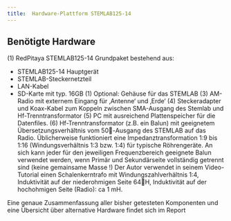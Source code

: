 ```yaml
---
title:  Hardware-Plattform STEMLAB125-14
---
```

## Benötigte Hardware

(1)	RedPitaya STEMLAB125-14 Grundpaket bestehend aus:
* STEMLAB125-14 Hauptgerät
* STEMLAB-Steckernetzteil 
* LAN-Kabel
* SD-Karte mit typ. 16GB 
(1) Optional: Gehäuse für das STEMLAB
(3)	AM-Radio mit externem Eingang für ‚Antenne‘ und ‚Erde‘
(4)	Steckeradapter und Koax-Kabel zum Koppeln zwischen SMA-Ausgang des Stemlab und Hf-Trenntransformator
(5)	PC mit ausreichend Plattenspeicher für die Datenfiles.
(6)	Hf-Trenntransformator (z.B. ein Balun) mit geeignetem Übersetzungsverhältnis vom 50-Ausgang des STEMLAB auf das Radio. Üblicherweise funktioniert eine Impedanztransformation 1:9 bis 1:16 (Windungsverhältnis 1:3 bzw. 1:4) für typische Röhrengeräte. An sich kann jeder für den jeweiligen Frequenzbereich geeignete Balun verwendet werden, wenn Primär und Sekundärseite vollständig getrennt sind (keine gemainsame Masse !) Der Autor verwendet in seinem Video-Tutorial einen Schalenkerntrafo mit Windungszahlverhältnis 1:4, Induktivität auf der niederohmigen Seite 64H, Induktivität auf der hochohmigen Seite (Radio): ca 1 mH. 


Eine genaue Zusammenfassung aller bisher getesteten Komponenten und eine Übersicht über alternative Hardware findet sich im 
Report 

<!-- comment -->
